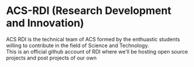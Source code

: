 # ACS-RDI (Research Development and Innovation)
ACS RDI is the technical team of ACS formed by the enthuastic students willing to contribute in the field of Science and Technology.
<br>
This is an official github account of RDI where we'll be hosting open source projects and post projects of our own
